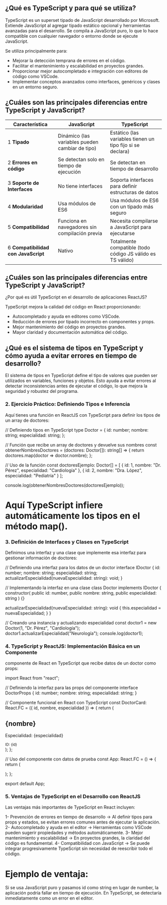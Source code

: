 

## ¿Qué es TypeScript y para qué se utiliza?


TypeScript es un superset tipado de JavaScript desarrollado por Microsoft. Extiende JavaScript al agregar tipado estático opcional y herramientas avanzadas para el desarrollo. Se compila a JavaScript puro, lo que lo hace compatible con cualquier navegador o entorno donde se ejecute JavaScript.

Se utiliza principalmente para:

- Mejorar la detección temprana de errores en el código.
- Facilitar el mantenimiento y escalabilidad en proyectos grandes.
- Proporcionar mejor autocompletado e integración con editores de código como VSCode.
- Implementar conceptos avanzados como interfaces, genéricos y clases en un entorno seguro.


## ¿Cuáles son las principales diferencias entre TypeScript y JavaScript?

| Característica               | JavaScript | TypeScript |
|------------------------------|-----------|-----------|
| 1 **Tipado**                   | Dinámico (las variables pueden cambiar de tipo) | Estático (las variables tienen un tipo fijo si se declara) |
| 2 **Errores en código**        | Se detectan solo en tiempo de ejecución | Se detectan en tiempo de desarrollo |
| 3 **Soporte de Interfaces**    | No tiene interfaces | Soporta interfaces para definir estructuras de datos |
| 4 **Modularidad**              | Usa módulos de ES6 | Usa módulos de ES6 con un tipado más seguro |
| 5 **Compatibilidad**           | Funciona en navegadores sin compilación previa | Necesita compilarse a JavaScript para ejecutarse |
| 6 **Compatibilidad con JavaScript** | Nativo | Totalmente compatible (todo código JS válido es TS válido) |


## ¿Cuáles son las principales diferencias entre TypeScript y JavaScript?

¿Por qué es útil TypeScript en el desarrollo de aplicaciones ReactJS?

TypeScript mejora la calidad del código en React proporcionando:

- Autocompletado y ayuda en editores como VSCode.
- Reducción de errores por tipado incorrecto en componentes y props.
- Mejor mantenimiento del código en proyectos grandes.
- Mayor claridad y documentación automática del código.

## ¿Qué es el sistema de tipos en TypeScript y cómo ayuda a evitar errores en tiempo de desarrollo?

El sistema de tipos en TypeScript define el tipo de valores que pueden ser utilizados en variables, funciones y objetos.
Esto ayuda a evitar errores al detectar inconsistencias antes de ejecutar el código, lo que mejora la seguridad y robustez del programa.


### 2. Ejercicio Práctico: Definiendo Tipos e Inferencia

Aquí tienes una función en ReactJS con TypeScript para definir los tipos de un array de doctores:


// Definiendo tipos en TypeScript
type Doctor = {
  id: number;
  nombre: string;
  especialidad: string;
};

// Función que recibe un array de doctores y devuelve sus nombres
const obtenerNombresDoctores = (doctores: Doctor[]): string[] => {
  return doctores.map(doctor => doctor.nombre);
};

// Uso de la función
const doctoresEjemplo: Doctor[] = [
  { id: 1, nombre: "Dr. Pérez", especialidad: "Cardiología" },
  { id: 2, nombre: "Dra. López", especialidad: "Pediatría" }
];

console.log(obtenerNombresDoctores(doctoresEjemplo));


# Aquí TypeScript infiere automáticamente los tipos en el método map().


### 3. Definición de Interfaces y Clases en TypeScript

Definimos una interfaz y una clase que implemente esa interfaz para gestionar información de doctores:


// Definiendo una interfaz para los datos de un doctor
interface IDoctor {
  id: number;
  nombre: string;
  especialidad: string;
  actualizarEspecialidad(nuevaEspecialidad: string): void;
}

// Implementando la interfaz en una clase
class Doctor implements IDoctor {
  constructor(
    public id: number,
    public nombre: string,
    public especialidad: string
  ) {}

  actualizarEspecialidad(nuevaEspecialidad: string): void {
    this.especialidad = nuevaEspecialidad;
  }
}

// Creando una instancia y actualizando especialidad
const doctor1 = new Doctor(1, "Dr. Pérez", "Cardiología");
doctor1.actualizarEspecialidad("Neurología");
console.log(doctor1);

### 4. TypeScript y ReactJS: Implementación Básica en un Componente

 componente de React en TypeScript que recibe datos de un doctor como props:

 import React from "react";

// Definiendo la interfaz para las props del componente
interface DoctorProps {
  id: number;
  nombre: string;
  especialidad: string;
}

// Componente funcional en React con TypeScript
const DoctorCard: React.FC<DoctorProps> = ({ id, nombre, especialidad }) => {
  return (
    <div>
      <h2>{nombre}</h2>
      <p>Especialidad: {especialidad}</p>
      <small>ID: {id}</small>
    </div>
  );
};

// Uso del componente con datos de prueba
const App: React.FC = () => {
  return (
    <div>
      <DoctorCard id={1} nombre="Dr. Pérez" especialidad="Cardiología" />
    </div>
  );
};

export default App;


### 5. Ventajas de TypeScript en el Desarrollo con ReactJS

Las ventajas más importantes de TypeScript en React incluyen:

1- Prevención de errores en tiempo de desarrollo → Al definir tipos para props y estados, se evitan errores comunes antes de ejecutar la aplicación.
2- Autocompletado y ayuda en el editor → Herramientas como VSCode pueden sugerir propiedades y métodos automáticamente.
3- Mejor mantenimiento y escalabilidad → En proyectos grandes, la claridad del código es fundamental.
4- Compatibilidad con JavaScript → Se puede integrar progresivamente TypeScript sin necesidad de reescribir todo el código.


# Ejemplo de ventaja:

Si se usa JavaScript puro y pasamos id como string en lugar de number, la aplicación podría fallar en tiempo de ejecución.
En TypeScript, se detectaría inmediatamente como un error en el editor.









